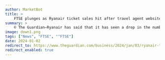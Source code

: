 ```yaml
---
author: MarketBot
title: >
    FTSE plunges as Ryanair ticket sales hit after travel agent websites delist airline
summary: >
    © The Guardian—Ryanair has said that it has seen a drop in the number of tickets it has been able to sell after a number of major online booking websites stripped the budget carrier’s flights from their listings.
image: down1.png
tags: ["News", "FTSE", "^FTSE"]
date: 2024-01-02
redirect_to: https://www.theguardian.com/business/2024/jan/03/ryanair-ticket-sales-hit-after-travel-agent-websites-delist-airline
redirect_enabled: true
---
```

